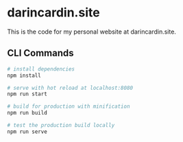 # darincardin.site

This is the code for my personal website at darincardin.site.

## CLI Commands

``` bash
# install dependencies
npm install

# serve with hot reload at localhost:8080
npm run start

# build for production with minification
npm run build

# test the production build locally
npm run serve


```

